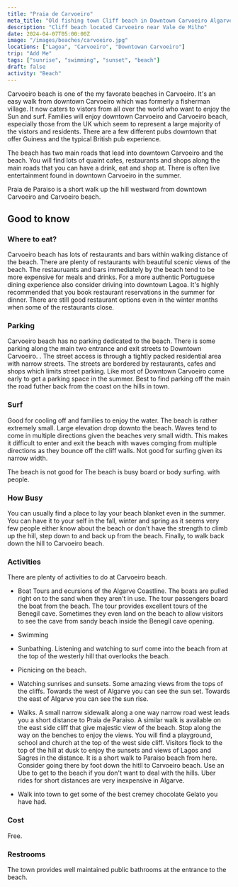 ```yaml
---
title: "Praia de Carvoeiro"
meta_title: "Old fishing town Cliff beach in Downtown Carvoeiro Algarve Portugal"
description: "Cliff beach located Carvoeiro near Vale de Milho"
date: 2024-04-07T05:00:00Z
image: "/images/beaches/carvoeiro.jpg"
locations: ["Lagoa", "Carvoeiro", "Downtowan Carvoeiro"]
trip: "Add Me"
tags: ["sunrise", "swimming", "sunset", "beach"]
draft: false
activity: "Beach"
---
```


Carvoeiro beach is one of the my favorate beaches in Carvoeiro.  It's an easy walk from downtown Carvoeiro which was formerly a fisherman village. It now caters to vistors from all over the world who want to enjoy the Sun and surf.  Families will enjoy downtown Carvoeiro and Carvoeiro beach, especially those from the UK which seem to represent a large majority of the vistors and residents.   There are a few different pubs downtown that offer Guiness and the typical British pub experience. 

The beach has two main roads that lead into downtown Carvoeiro and the beach.  You will find lots of quaint cafes, restaurants and shops along the main roads that you can have a drink, eat and shop at.   There is often live entertainment found in downtown Carvoeiro in the summer.

Praia de Paraiso is a short walk up the hill westward from downtown Carvoeiro and Carvoeiro beach.  


## Good to know

### Where to eat?

Carvoeiro beach has lots of restaurants and bars within walking distance of the beach.  There are plenty of restaurants with beautiful scenic views of the beach.  The restauruants and bars immediately by the beach tend to be more expensive for meals and drinks.  For a more authentic Portuguese dining experience also consider driving into downtown Lagoa.  It's highly recommended that you book restaurant reservations in the summer for dinner.  There are  still good restaurant options even in the winter months when some of the restaurants close. 


### Parking

Carvoeiro beach has no parking dedicated to the beach.  There is some parking along the main two entrance and exit streets to Downtown Carvoeiro.  .  The street access is through a tightly packed residential area with narrow streets.  The streets are bordered by restaurants, cafes and shops which limits street parking.  Like most of Downtown Carvoeiro come early to get a parking space in the summer.  Best to find parking off the main the road futher back from the coast on the hills in town. 


### Surf

Good for cooling off and families to enjoy the water.   The beach is rather extremely small.   Large elevation drop downto the beach.  Waves tend to come in multiple directions given the beaches very small width.  This makes it difficult to enter and exit the beach with waves comging from multiple directions as they bounce off the cliff walls. Not good for surfing given its narrow width.

The beach is not good for The beach is busy board or body surfing. with people.

### How Busy

You can usually find a place to lay your beach blanket even in the summer.  You can have it to your self in the fall, winter and spring as it seems very few people either know about the beach or don't have the strength to climb up the hill, step down to and back up from the beach. Finally, to walk back down the hill to Carvoeiro beach.


### Activities

There are plenty of activities to do at Carvoeiro beach.

- Boat Tours and ecursions of the Algarve Coastline.  The boats are pulled right on to the sand when they aren't in use.  The tour passengers board the boat from the beach. The tour provides excellent tours of the Benegil cave.  Sometimes they even land on the beach to allow visitors to see the cave from sandy beach inside the Benegil cave opening. 

- Swimming

- Sunbathing. Listening and watching to surf come into the beach from at the top of the westerly hill that overlooks the beach.

- Picnicing on the beach. 

- Watching sunrises and sunsets. Some amazing views from the tops of the cliffs. Towards the west of Algarve you can see the sun set.   Towards the east of Algarve you can see the sun rise.  

- Walks. A small narrow sidewalk along a one way narrow road west leads you a short distance to Praia de Paraiso.  A similar walk is available on the east side cliff that give majestic view of the beach. Stop along the way on the benches to enjoy the views. You will find a playground, school and church at the top of the west side cliff.   Visitors flock to the top of the hill at dusk to enjoy the sunsets and views of Lagos and Sagres in the distance.  It is a short walk to Paraiso beach from here.  Consider going there by foot down the hitll to Carvoeiro beach.  Use an Ube to get to the beach if you don't want to deal with the hills.   Uber rides for short distances are very inexpensive in Algarve.

- Walk into town to get some of the best cremey chocolate Gelato you have had.


### Cost

Free.


### Restrooms

The town provides well maintained public bathrooms at the entrance to the beach. 